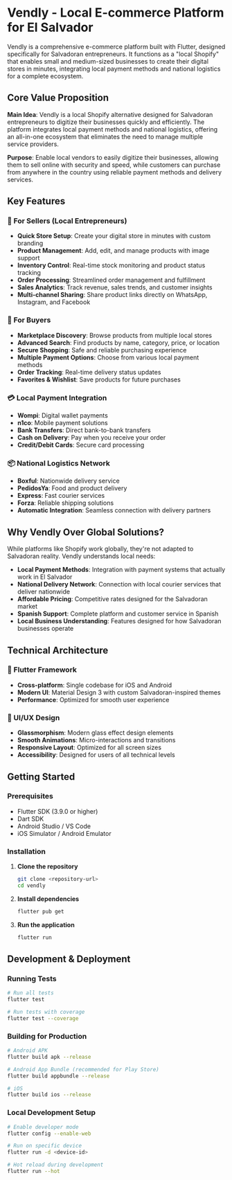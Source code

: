 # Vendly - Local E-commerce Platform for El Salvador

Vendly is a comprehensive e-commerce platform built with Flutter, designed specifically for Salvadoran entrepreneurs. It functions as a "local Shopify" that enables small and medium-sized businesses to create their digital stores in minutes, integrating local payment methods and national logistics for a complete ecosystem.

## Core Value Proposition

**Main Idea**: Vendly is a local Shopify alternative designed for Salvadoran entrepreneurs to digitize their businesses quickly and efficiently. The platform integrates local payment methods and national logistics, offering an all-in-one ecosystem that eliminates the need to manage multiple service providers.

**Purpose**: Enable local vendors to easily digitize their businesses, allowing them to sell online with security and speed, while customers can purchase from anywhere in the country using reliable payment methods and delivery services.

## Key Features

### 🏪 For Sellers (Local Entrepreneurs)

- **Quick Store Setup**: Create your digital store in minutes with custom branding
- **Product Management**: Add, edit, and manage products with image support
- **Inventory Control**: Real-time stock monitoring and product status tracking
- **Order Processing**: Streamlined order management and fulfillment
- **Sales Analytics**: Track revenue, sales trends, and customer insights
- **Multi-channel Sharing**: Share product links directly on WhatsApp, Instagram, and Facebook

### 🛒 For Buyers

- **Marketplace Discovery**: Browse products from multiple local stores
- **Advanced Search**: Find products by name, category, price, or location
- **Secure Shopping**: Safe and reliable purchasing experience
- **Multiple Payment Options**: Choose from various local payment methods
- **Order Tracking**: Real-time delivery status updates
- **Favorites & Wishlist**: Save products for future purchases

### 💳 Local Payment Integration

- **Wompi**: Digital wallet payments
- **n1co**: Mobile payment solutions
- **Bank Transfers**: Direct bank-to-bank transfers
- **Cash on Delivery**: Pay when you receive your order
- **Credit/Debit Cards**: Secure card processing

### 📦 National Logistics Network

- **Boxful**: Nationwide delivery service
- **PedidosYa**: Food and product delivery
- **Express**: Fast courier services
- **Forza**: Reliable shipping solutions
- **Automatic Integration**: Seamless connection with delivery partners

## Why Vendly Over Global Solutions?

While platforms like Shopify work globally, they're not adapted to Salvadoran reality. Vendly understands local needs:

- **Local Payment Methods**: Integration with payment systems that actually work in El Salvador
- **National Delivery Network**: Connection with local courier services that deliver nationwide
- **Affordable Pricing**: Competitive rates designed for the Salvadoran market
- **Spanish Support**: Complete platform and customer service in Spanish
- **Local Business Understanding**: Features designed for how Salvadoran businesses operate

## Technical Architecture

### 📱 Flutter Framework

- **Cross-platform**: Single codebase for iOS and Android
- **Modern UI**: Material Design 3 with custom Salvadoran-inspired themes
- **Performance**: Optimized for smooth user experience

### 🎨 UI/UX Design

- **Glassmorphism**: Modern glass effect design elements
- **Smooth Animations**: Micro-interactions and transitions
- **Responsive Layout**: Optimized for all screen sizes
- **Accessibility**: Designed for users of all technical levels

## Getting Started

### Prerequisites

- Flutter SDK (3.9.0 or higher)
- Dart SDK
- Android Studio / VS Code
- iOS Simulator / Android Emulator

### Installation

1. **Clone the repository**

   ```bash
   git clone <repository-url>
   cd vendly
   ```

2. **Install dependencies**

   ```bash
   flutter pub get
   ```

3. **Run the application**
   ```bash
   flutter run
   ```

## Development & Deployment

### Running Tests

```bash
# Run all tests
flutter test

# Run tests with coverage
flutter test --coverage
```

### Building for Production

```bash
# Android APK
flutter build apk --release

# Android App Bundle (recommended for Play Store)
flutter build appbundle --release

# iOS
flutter build ios --release
```

### Local Development Setup

```bash
# Enable developer mode
flutter config --enable-web

# Run on specific device
flutter run -d <device-id>

# Hot reload during development
flutter run --hot
```
